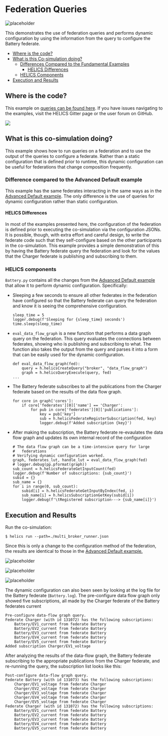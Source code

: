 # Federation Queries


![placeholder](../../../img/user_guide_combinations_advanced.png)


This demonstrates the use of federation queries and performs dynamic configuration by using the information from the query to configure the Battery federate.

* [Where is the code?](#where-is-the-code)
* [What is this Co-simulation doing?](#what-is-this-co-simulation-doing)
	* [Differences Compared to the Fundamental Examples](#differences-compared-to-the-advanced-default-example)
		* [HELICS Differences](#helics-differences)
	* [HELICS Components](#helics-components)
* [Execution and Results](#execution-and-results)


	

## Where is the code?

This example on [queries can be found here](https://github.com/GMLC-TDC/HELICS-Examples/tree/master/user_guide_examples/advanced/advanced_message_comm/query). If you have issues navigating to the examples, visit the HELICS Gitter page or the user forum on GitHub.


[![](../../../img/advanced_query_github.png)](https://github.com/GMLC-TDC/HELICS-Examples/tree/master/user_guide_examples/advanced)







## What is this co-simulation doing?

This example shows how to run queries on a federation and to use the output of the queries to configure a federate. Rather than a static configuration that is defined prior to runtime, this dynamic configuration can be useful for federations that change composition frequently.





### Difference compared to the Advanced Default example

This example has the same federates interacting in the same ways as in the [Advanced Default example](./advanced_default.md). The only difference is the use of queries for dynamic configuration rather than static configuration.




#### HELICS Differences

In most of the examples presented here, the configuration of the federation is defined prior to executing the co-simulation via the configuration JSONs. It is possible, though, with extra effort and careful design, to write the federate code such that they self-configure based on the other participants in the co-simulation. This example provides a simple demonstration of this by having the Battery federate query the federation and look for the values that the Charger federate is publishing and subscribing to them.
 




### HELICS components

`Battery.py` contains all the changes from the [Advanced Default example](./advanced_default.md) that allow it to perform dynamic configuration. Specifically:

* Sleeping a few seconds to ensure all other federates in the federation have configured so that the Battery federate can query the federation and know it is seeing the comprehensive configuration.

	```
	sleep_time = 5
	logger.debug(f'Sleeping for {sleep_time} seconds')
	time.sleep(sleep_time)
	```

* `eval_data_flow_graph` is a new function that performs a data graph query on the federation. This query evaluates the connections between federates, showing who is publishing and subscribing to what. The function also takes the output from the query and parses it into a form that can be easily used for the dynamic configuration.

	```
	def eval_data_flow_graph(fed):
	    query = h.helicsCreateQuery("broker", "data_flow_graph")
	    graph = h.helicsQueryExecute(query, fed)
	...
	```



* The Battery federate subscribes to all the publications from the Charger federate based on the results of the data flow graph.

	```
	for core in graph['cores']:
	    if core['federates'][0]['name'] == 'Charger':
	        for pub in core['federates'][0]['publications']:
	            key = pub['key']
	            sub = h.helicsFederateRegisterSubscription(fed, key)
	            logger.debug(f'Added subscription {key}')
	```


* After making the subscription, the Battery federate re-evaulates the data flow graph and updates its own internal record of the configuration

	```
	# The data flow graph can be a time-intensive query for large
	#   federations
	# Verifying dynamic configuration worked.
	graph, federates_lut, handle_lut = eval_data_flow_graph(fed)
	# logger.debug(pp.pformat(graph))
	sub_count = h.helicsFederateGetInputCount(fed)
	logger.debug(f'Number of subscriptions: {sub_count}')
	subid = {}
	sub_name = {}
	for i in range(0, sub_count):
	    subid[i] = h.helicsFederateGetInputByIndex(fed, i)
	    sub_name[i] = h.helicsSubscriptionGetKey(subid[i])
	    logger.debug(f'\tRegistered subscription---> {sub_name[i]}')
	```







## Execution and Results

Run the co-simulation:

`$ helics run --path=./multi_broker_runner.json`


Since this is only a change to the configuration method of the federation, the results are identical to those in the [Advanced Default example.](./advanced_default.md)


![placeholder](../../../img/advanced_query_charging_power.png)

![placeholder](../../../img/advanced_query_estimated_SOCs.png)

![placeholder](../../../img/advanced_query_battery_SOCs.png)


The dynamic configuration can also been seen by looking at the log file for the Battery federate (`Battery.log`). The pre-configure data flow graph only showed five subscriptions, all made by the Charger federate of the Battery federates current

```
Pre-configure data-flow graph query.
Federate Charger (with id 131072) has the following subscriptions:
	Battery/EV1_current from federate Battery
	Battery/EV2_current from federate Battery
	Battery/EV3_current from federate Battery
	Battery/EV4_current from federate Battery
	Battery/EV5_current from federate Battery
Added subscription Charger/EV1_voltage
```

After analyzing the results of the data-flow graph, the Battery federate subscribing to the appropriate publications from the Charger federate, and re-running the query, the subscription list looks like this:

```
Post-configure data-flow graph query.
Federate Battery (with id 131073) has the following subscriptions:
	Charger/EV1_voltage from federate Charger
	Charger/EV2_voltage from federate Charger
	Charger/EV3_voltage from federate Charger
	Charger/EV4_voltage from federate Charger
	Charger/EV5_voltage from federate Charger
Federate Charger (with id 131072) has the following subscriptions:
	Battery/EV1_current from federate Battery
	Battery/EV2_current from federate Battery
	Battery/EV3_current from federate Battery
	Battery/EV4_current from federate Battery
	Battery/EV5_current from federate Battery
```

